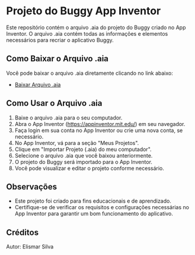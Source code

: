 
# Projeto do Buggy App Inventor

Este repositório contém o arquivo .aia do projeto do Buggy criado no App Inventor. O arquivo .aia contém todas as informações e elementos necessários para recriar o aplicativo Buggy.

## Como Baixar o Arquivo .aia

Você pode baixar o arquivo .aia diretamente clicando no link abaixo:

- [Baixar Arquivo .aia](Buggy2.aia/PK)

## Como Usar o Arquivo .aia

1. Baixe o arquivo .aia para o seu computador.
2. Abra o App Inventor (https://appinventor.mit.edu/) em seu navegador.
3. Faça login em sua conta no App Inventor ou crie uma nova conta, se necessário.
4. No App Inventor, vá para a seção "Meus Projetos".
5. Clique em "Importar Projeto (.aia) do meu computador".
6. Selecione o arquivo .aia que você baixou anteriormente.
7. O projeto do Buggy será importado para o App Inventor.
8. Você pode visualizar e editar o projeto conforme necessário.

## Observações

- Este projeto foi criado para fins educacionais e de aprendizado.
- Certifique-se de verificar os requisitos e configurações necessárias no App Inventor para garantir um bom funcionamento do aplicativo.

## Créditos

Autor: Elismar Silva



